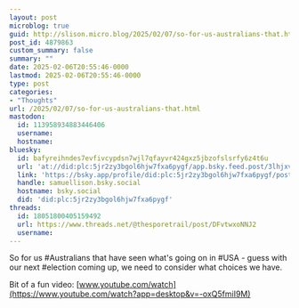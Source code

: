 ```yaml
---
layout: post
microblog: true
guid: http://slison.micro.blog/2025/02/07/so-for-us-australians-that.html
post_id: 4879863
custom_summary: false
summary: ""
date: 2025-02-06T20:55:46-0000
lastmod: 2025-02-06T20:55:46-0000
type: post
categories:
- "Thoughts"
url: /2025/02/07/so-for-us-australians-that.html
mastodon:
  id: 113958934883446406
  username: 
  hostname: 
bluesky:
  id: bafyreihndes7evfivcypdsn7wjl7qfayvr424gxz5jbzofslsrfy6z4t6u
  url: 'at://did:plc:5jr2zy3bgol6hjw7fxa6pygf/app.bsky.feed.post/3lhjxvsncid2w'
  link: 'https://bsky.app/profile/did:plc:5jr2zy3bgol6hjw7fxa6pygf/post/3lhjxvsncid2w'
  handle: samuellison.bsky.social
  hostname: bsky.social
  did: 'did:plc:5jr2zy3bgol6hjw7fxa6pygf'
threads:
  id: 18051800405159492
  url: https://www.threads.net/@thesporetrail/post/DFvtwxoNNJ2
  username: 
---
```

So for us #Australians that have seen what's going on in #USA - guess with our next #election coming up, we need to consider what choices we have.

Bit of a fun video:
[www.youtube.com/watch](https://www.youtube.com/watch?app=desktop&v=-oxQ5fmiI9M)
